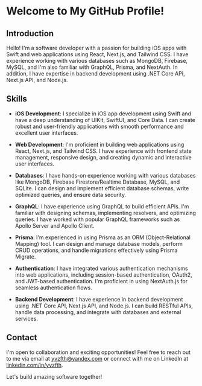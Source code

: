 # Welcome to My GitHub Profile!

## Introduction

Hello! I'm a software developer with a passion for building iOS apps with Swift and web applications using React, Next.js, and Tailwind CSS. I have experience working with various databases such as MongoDB, Firebase, MySQL, and I'm also familiar with GraphQL, Prisma, and NextAuth. In addition, I have expertise in backend development using .NET Core API, Next.js API, and Node.js.

## Skills

- **iOS Development**: I specialize in iOS app development using Swift and have a deep understanding of UIKit, SwiftUI, and Core Data. I can create robust and user-friendly applications with smooth performance and excellent user interfaces.

- **Web Development**: I'm proficient in building web applications using React, Next.js, and Tailwind CSS. I have experience with frontend state management, responsive design, and creating dynamic and interactive user interfaces.

- **Databases**: I have hands-on experience working with various databases like MongoDB, Firebase Firestore/Realtime Database, MySQL, and SQLite. I can design and implement efficient database schemas, write optimized queries, and ensure data security.

- **GraphQL**: I have experience using GraphQL to build efficient APIs. I'm familiar with designing schemas, implementing resolvers, and optimizing queries. I have worked with popular GraphQL frameworks such as Apollo Server and Apollo Client.

- **Prisma**: I'm experienced in using Prisma as an ORM (Object-Relational Mapping) tool. I can design and manage database models, perform CRUD operations, and handle migrations effectively using Prisma Migrate.

- **Authentication**: I have integrated various authentication mechanisms into web applications, including session-based authentication, OAuth2, and JWT-based authentication. I'm proficient in using NextAuth.js for seamless authentication flows.

- **Backend Development**: I have experience in backend development using .NET Core API, Next.js API, and Node.js. I can build RESTful APIs, handle data processing, and integrate with databases and external services.


## Contact

I'm open to collaboration and exciting opportunities! Feel free to reach out to me via email at [yvzfth@yandex.com](mailto:yvzfth@yandex.com) or connect with me on LinkedIn at [linkedin.com/in/yvzfth](https://www.linkedin.com/in/yvzfth).

Let's build amazing software together!

<!---
yvzfth/yvzfth is a ✨ special ✨ repository because its `README.md` (this file) appears on your GitHub profile.
You can click the Preview link to take a look at your changes.
--->
